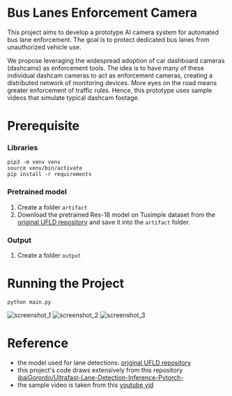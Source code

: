 # Bus Lanes Enforcement Camera
This project aims to develop a prototype AI camera system for automated bus lane enforcement. The goal is to protect dedicated bus lanes from unauthorized vehicle use.

We propose leveraging the widespread adoption of car dashboard cameras (dashcams) as enforcement tools. The idea is to have many of these individual dashcam cameras to act as enforcement cameras, creating a distributed network of monitoring devices. More eyes on the road means greater enforcement of traffic rules. Hence, this prototype uses sample videos that simulate typical dashcam footage.

# Prerequisite

### Libraries
```shell
pip3 -m venv venv
source venv/bin/activate
pip install -r requirements
```

### Pretrained model
1. Create a folder `artifact`
2. Download the pretrained Res-18 model on Tusimple dataset from the [original UFLD repository](https://github.com/cfzd/Ultra-Fast-Lane-Detection) and save it into the `artifact` folder.

### Output
1. Create a folder `output`

# Running the Project

 ```shell
 python main.py
 ```

![screenshot_1](imageFolder/screenshot_1.png)
![screenshot_2](imageFolder/screenshot_2.png)
![screenshot_3](imageFolder/screenshot_3.png)

# Reference

- the model used for lane detections: [original UFLD repository](https://github.com/cfzd/Ultra-Fast-Lane-Detection)
- this project's code draws extensively from this repository [ibaiGorordo/Ultrafast-Lane-Detection-Inference-Pytorch-](https://github.com/ibaiGorordo/Ultrafast-Lane-Detection-Inference-Pytorch-/tree/main)
- the sample video is taken from this [youtube vid](https://www.youtube.com/watch?v=qCW_hJTGTLQ&t=2s)

